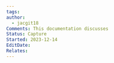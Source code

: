 ```yaml
---
tags: 
author:
  - jacgit18
Comments: This documentation discusses
Status: Capture
Started: 2023-12-14
EditDate: 
Relates:
---
```

